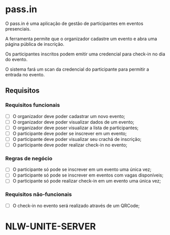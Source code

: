 # pass.in

O pass.in é uma aplicação de gestão de participantes em eventos presenciais.

A ferramenta permite que o organizador cadastre um evento e abra uma página pública de inscrição.

Os participantes inscritos podem emitir uma credencial para check-in no dia do evento.

O sistema fará um scan da credencial do participante para permitir a entrada no evento.

## Requisitos

### Requisitos funcionais

   - [ ] O organizador deve poder cadastrar um novo evento;
   - [ ] O organizador deve poder visualizar dados de um evento;
   - [ ] O organizador deve poser visualizar a lista de participantes;
   - [ ] O participante deve poder se inscrever em um evento;
   - [ ] O participante deve poder visualizar seu crachá de inscrição;
   - [ ] O participante deve poder realizar check-in no evento;

### Regras de negócio

   - [ ] O participante só pode se inscrever em um evento uma única vez;
   - [ ] O participante só pode se inscrever em eventos com vagas disponíveis;
   - [ ] O participante só pode realizar check-in em um evento uma única vez;

### Requisitos não-funcionais

   - [ ] O check-in no evento será realizado através de um QRCode;
# NLW-UNITE-SERVER
